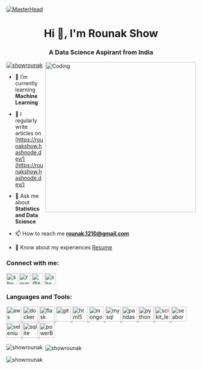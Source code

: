 [![MasterHead](https://visme.co/blog/wp-content/uploads/2019/10/animated-presentation-software-header-wide.gif)](https://www.linkedin.com/in/rounak-show-211131174/)
<h1 align="center">Hi 👋, I'm Rounak Show</h1>
<h3 align="center">A Data Science Aspirant from India</h3>
<img align="right" alt="Coding" width="400" src="https://blog.imarticus.org/wp-content/uploads/2020/05/de.gif">

<p align="left"> <a href="https://twitter.com/showrounak" target="blank"><img src="https://img.shields.io/twitter/follow/showrounak?logo=twitter&style=for-the-badge" alt="showrounak" /></a> </p>

- 🌱 I’m currently learning **Machine Learning**

- 📝 I regularly write articles on [https://rounakshow.hashnode.dev/](https://rounakshow.hashnode.dev/)

- 💬 Ask me about **Statistics and Data Science**

- 📫 How to reach me **rounak.1210@gmail.com**

- 📄 Know about my experiences [Resume](https://drive.google.com/file/d/12jGxYlOsalO5mlCM-h0IeJImcIStB3w2/view?usp=sharing)

<h3 align="left">Connect with me:</h3>
<p align="left">
<a href="https://twitter.com/showrounak" target="blank"><img align="center" src="https://cdn-icons-png.flaticon.com/256/124/124021.png" alt="showrounak" height="30" width="30" /></a>
<a href="https://linkedin.com/in/rounak-show-211131174" target="blank"><img align="center" src="https://cdn1.iconfinder.com/data/icons/logotypes/32/circle-linkedin-512.png" alt="rounak-show-211131174" height="30" width="30" /></a>
<a href="https://hashnode.com/@showrounak" target="blank"><img align="center" src="https://play-lh.googleusercontent.com/NhWlAT4TbjIjirMZfl77W2B8Y1P0gpSNTui6aQYUXJNMhbe8OrUhnfjtccRF3eNFkRo" alt="@showrounak" height="30" width="30" /></a>
<a href="https://www.hackerrank.com/showrounak" target="blank"><img align="center" src="https://upload.wikimedia.org/wikipedia/commons/thumb/6/65/HackerRank_logo.png/800px-HackerRank_logo.png" alt="showrounak" height="30" width="30" /></a>
</p>

<h3 align="left">Languages and Tools:</h3>
<p align="left"> <a href="https://aws.amazon.com" target="_blank" rel="noreferrer"> <img src="https://upload.wikimedia.org/wikipedia/commons/thumb/9/93/Amazon_Web_Services_Logo.svg/1024px-Amazon_Web_Services_Logo.svg.png" alt="aws" width="40" height="40"/> </a> <a href="https://www.docker.com/" target="_blank" rel="noreferrer"> <img src="https://w7.pngwing.com/pngs/219/411/png-transparent-docker-logo-kubernetes-microservices-cloud-computing-dockers-logo-text-logo-cloud-computing-thumbnail.png" alt="docker" width="40" height="40"/> </a> <a href="https://flask.palletsprojects.com/" target="_blank" rel="noreferrer"> <img src="https://encrypted-tbn0.gstatic.com/images?q=tbn:ANd9GcS2KUxJrltizIDVGWSvtC5309cOgObvcEIiPOX0_Id3QFQ8vfyQkNv_oWbh1wZ1dvZnUfI" alt="flask" width="40" height="40"/> </a> <a href="https://git-scm.com/" target="_blank" rel="noreferrer"> <img src="https://www.vectorlogo.zone/logos/git-scm/git-scm-icon.svg" alt="git" width="40" height="40"/> </a> <a href="https://www.w3.org/html/" target="_blank" rel="noreferrer"> <img src="https://w7.pngwing.com/pngs/201/90/png-transparent-logo-html-html5.png" alt="html5" width="40" height="40"/> </a> <a href="https://www.mongodb.com/" target="_blank" rel="noreferrer"> <img src="https://w7.pngwing.com/pngs/429/921/png-transparent-mongodb-plain-wordmark-logo-icon.png" alt="mongodb" width="40" height="40"/> </a> <a href="https://www.mysql.com/" target="_blank" rel="noreferrer"> <img src="https://www.freepnglogos.com/uploads/logo-mysql-png/logo-mysql-mysql-logo-png-images-are-download-crazypng-21.png" alt="mysql" width="40" height="40"/> </a> <a href="https://pandas.pydata.org/" target="_blank" rel="noreferrer"> <img src="https://p.kindpng.com/picc/s/574-5747046_python-pandas-logo-transparent-hd-png-download.png" alt="pandas" width="40" height="40"/> </a> <a href="https://www.python.org" target="_blank" rel="noreferrer"> <img src="https://www.kindpng.com/picc/m/159-1595848_python-logo-png-transparent-background-python-logo-png.png" alt="python" width="40" height="40"/> </a> <a href="https://scikit-learn.org/" target="_blank" rel="noreferrer"> <img src="https://upload.wikimedia.org/wikipedia/commons/0/05/Scikit_learn_logo_small.svg" alt="scikit_learn" width="40" height="40"/> </a> <a href="https://seaborn.pydata.org/" target="_blank" rel="noreferrer"> <img src="https://seaborn.pydata.org/_images/logo-mark-lightbg.svg" alt="seaborn" width="40" height="40"/> </a> <a href="https://www.selenium.dev" target="_blank" rel="noreferrer"> <img src="https://upload.wikimedia.org/wikipedia/commons/d/d5/Selenium_Logo.png" alt="selenium" width="40" height="40"/> </a> <a href="https://www.sqlite.org/" target="_blank" rel="noreferrer"> <img src="https://www.vectorlogo.zone/logos/sqlite/sqlite-icon.svg" alt="sqlite" width="40" height="40"/> </a> <a href="https://powerbi.microsoft.com/en-au/" target="_blank" rel="noreferrer"> <img src="https://1000logos.net/wp-content/uploads/2022/12/Power-BI-Logo.png" alt="powerBI" width="40" height="40"/> </a> </p>



<p><img align="left" src="https://github-readme-stats-sigma-five.vercel.app/api/top-langs?username=showrounak&show_icons=true&locale=en&layout=compact&theme=tokyonight" alt="showrounak" /></p>

<p>&nbsp;<img align="center" src="https://github-readme-stats-sigma-five.vercel.app/api?username=showrounak&show_icons=true&locale=en&theme=tokyonight" alt="showrounak" /></p>

<p><img align="center" src="https://github-readme-streak-stats.herokuapp.com/?user=showrounak&&theme=tokyonight" alt="showrounak" /></p>
